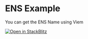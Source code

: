 # ENS Example

You can get the ENS Name using Viem

[![Open in StackBlitz](https://developer.stackblitz.com/img/open_in_stackblitz.svg)](https://stackblitz.com/edit/github-dpqywt)
